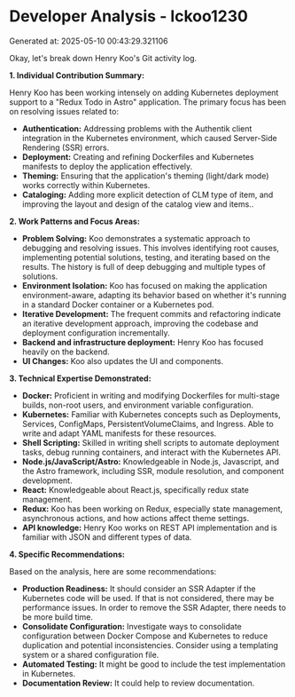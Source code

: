 # Developer Analysis - lckoo1230
Generated at: 2025-05-10 00:43:29.321106

Okay, let's break down Henry Koo's Git activity log.

**1. Individual Contribution Summary:**

Henry Koo has been working intensely on adding Kubernetes deployment support to a "Redux Todo in Astro" application.  The primary focus has been on resolving issues related to:

*   **Authentication:** Addressing problems with the Authentik client integration in the Kubernetes environment, which caused Server-Side Rendering (SSR) errors.
*   **Deployment:** Creating and refining Dockerfiles and Kubernetes manifests to deploy the application effectively.
*   **Theming:** Ensuring that the application's theming (light/dark mode) works correctly within Kubernetes.
*   **Cataloging:** Adding more explicit detection of CLM type of item, and improving the layout and design of the catalog view and items..

**2. Work Patterns and Focus Areas:**

*   **Problem Solving:** Koo demonstrates a systematic approach to debugging and resolving issues.  This involves identifying root causes, implementing potential solutions, testing, and iterating based on the results. The history is full of deep debugging and multiple types of solutions.
*   **Environment Isolation:** Koo has focused on making the application environment-aware, adapting its behavior based on whether it's running in a standard Docker container or a Kubernetes pod.
*   **Iterative Development:** The frequent commits and refactoring indicate an iterative development approach, improving the codebase and deployment configuration incrementally.
*   **Backend and infrastructure deployment:** Henry Koo has focused heavily on the backend.
*   **UI Changes:** Koo also updates the UI and components.

**3. Technical Expertise Demonstrated:**

*   **Docker:** Proficient in writing and modifying Dockerfiles for multi-stage builds, non-root users, and environment variable configuration.
*   **Kubernetes:** Familiar with Kubernetes concepts such as Deployments, Services, ConfigMaps, PersistentVolumeClaims, and Ingress.  Able to write and adapt YAML manifests for these resources.
*   **Shell Scripting:** Skilled in writing shell scripts to automate deployment tasks, debug running containers, and interact with the Kubernetes API.
*   **Node.js/JavaScript/Astro:** Knowledgeable in Node.js, Javascript, and the Astro framework, including SSR, module resolution, and component development.
*   **React:** Knowledgeable about React.js, specifically redux state management.
*   **Redux:** Koo has been working on Redux, especially state management, asynchronous actions, and how actions affect theme settings.
*   **API knowledge:** Henry Koo works on REST API implementation and is familiar with JSON and different types of data.

**4. Specific Recommendations:**

Based on the analysis, here are some recommendations:

*   **Production Readiness:**   It should consider an SSR Adapter if the Kubernetes code will be used. If that is not considered, there may be performance issues. In order to remove the SSR Adapter, there needs to be more build time.
*   **Consolidate Configuration:** Investigate ways to consolidate configuration between Docker Compose and Kubernetes to reduce duplication and potential inconsistencies. Consider using a templating system or a shared configuration file.
*   **Automated Testing:** It might be good to include the test implementation in Kubernetes.
*   **Documentation Review:** It could help to review documentation.

